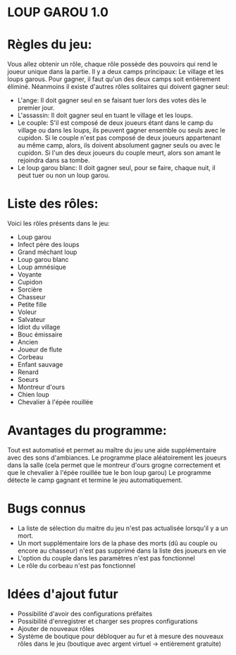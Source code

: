# LOUP GAROU 1.0

# Règles du jeu:
Vous allez obtenir un rôle, chaque rôle possède des pouvoirs qui rend le joueur unique dans la partie.
Il y a deux camps principaux: Le village et les loups garous.
Pour gagner, il faut qu'un des deux camps soit entièrement éliminé.
Néanmoins il existe d'autres rôles solitaires qui doivent gagner seul:
- L'ange: Il doit gagner seul en se faisant tuer lors des votes dès le premier jour.
- L'assassin: Il doit gagner seul en tuant le village et les loups.
- Le couple: S'il est composé de deux joueurs étant dans le camp du village ou dans les loups, ils peuvent gagner ensemble ou seuls avec le cupidon. Si le couple n'est pas composé de deux joueurs appartenant au même camp, alors, ils doivent absolument gagner seuls ou avec le cupidon. Si l'un des deux joueurs du couple meurt, alors son amant le rejoindra dans sa tombe.
- Le loup garou blanc: Il doit gagner seul, pour se faire, chaque nuit, il peut tuer ou non un loup garou.

# Liste des rôles:

Voici les rôles présents dans le jeu:
- Loup garou
- Infect père des loups
- Grand méchant loup
- Loup garou blanc
- Loup amnésique
- Voyante
- Cupidon
- Sorcière
- Chasseur
- Petite fille
- Voleur
- Salvateur
- Idiot du village
- Bouc émissaire
- Ancien
- Joueur de flute
- Corbeau
- Enfant sauvage
- Renard
- Soeurs
- Montreur d'ours
- Chien loup
- Chevalier à l'épée rouillée

# Avantages du programme:

Tout est automatisé et permet au maître du jeu une aide supplémentaire avec des sons d'ambiances.
Le programme place aléatoirement les joueurs dans la salle (cela permet que le montreur d'ours grogne correctement et que le chevalier à l'épée rouillée tue le bon loup garou)
Le programme détecte le camp gagnant et termine le jeu automatiquement.

# Bugs connus
- La liste de sélection du maitre du jeu n'est pas actualisée lorsqu'il y a un mort.
- Un mort supplémentaire lors de la phase des morts (dû au couple ou encore au chasseur) n'est pas supprimé dans la liste des joueurs en vie
- L'option du couple dans les paramètres n'est pas fonctionnel
- Le rôle du corbeau n'est pas fonctionnel

# Idées d'ajout futur
- Possibilité d'avoir des configurations préfaites
- Possibilité d'enregistrer et charger ses propres configurations
- Ajouter de nouveaux rôles
- Système de boutique pour débloquer au fur et à mesure des nouveaux rôles dans le jeu (boutique avec argent virtuel -> entièrement gratuite)